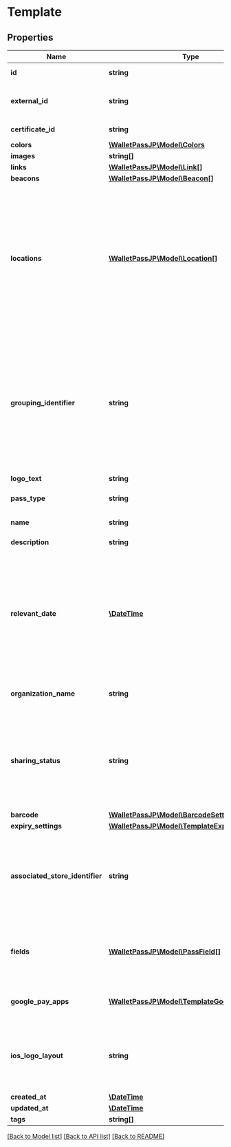 # Template

## Properties
Name | Type | Description | Notes
------------ | ------------- | ------------- | -------------
**id** | **string** | System ID. Read only. | [optional] 
**external_id** | **string** | The custom/external ID you want to use. Cannot be changed after creation. | [optional] 
**certificate_id** | **string** | Certificate used to sign Apple passes. | [optional] 
**colors** | [**\WalletPassJP\Model\Colors**](Colors.md) |  | [optional] 
**images** | **string[]** | Array of Asset IDs | [optional] 
**links** | [**\WalletPassJP\Model\Link[]**](Link.md) |  | [optional] 
**beacons** | [**\WalletPassJP\Model\Beacon[]**](Beacon.md) |  | [optional] 
**locations** | [**\WalletPassJP\Model\Location[]**](Location.md) | An array of valid coordinates. latitude and longitude must contain valid values. relevant_text is the push notification that is shown on lockscreen. You can also specify an altitude and the max_distance which defines the number of meters around the coordinate where the notification will be shown. | [optional] 
**grouping_identifier** | **string** | For event tickets and boarding passes used to group related passes; otherwise not allowed. Identifier. If a grouping identifier is specified, passes with the same type, pass identifier and grouping identifier are displayed in a group. Otherwise, passes are grouped by type and pass identifier. | [optional] 
**logo_text** | **string** |  | [optional] 
**pass_type** | **string** |  | [optional] [default to 'generic']
**name** | **string** | Used to identify a Template | [optional] 
**description** | **string** | Brief description of the template. | [optional] 
**relevant_date** | [**\DateTime**](\DateTime.md) | Recommended for event tickets and boarding passes; otherwise optional. Date and time when the pass becomes relevant. For example, the start time of a movie.  The value must be a complete date with hours and minutes, and may optionally include seconds. | [optional] 
**organization_name** | **string** | This is the name of the company or organisation issuing the pass. | [optional] 
**sharing_status** | **string** | Determines whether a pass supports sharing across users, devices or both. iOS interprets this as a boolean setting: &#x60;oneUserOneDevice&#x60; prohibits sharing; all other values allow sharing. | [optional] [default to 'multipleHolders']
**barcode** | [**\WalletPassJP\Model\BarcodeSettings**](BarcodeSettings.md) |  | [optional] 
**expiry_settings** | [**\WalletPassJP\Model\TemplateExpirySettings**](TemplateExpirySettings.md) |  | [optional] 
**associated_store_identifier** | **string** | iTunes Store item identifier for the associated app.  If the app is not installed, the link opens the App Store and shows the app. If the app is already installed, the link launches the app. | [optional] 
**fields** | [**\WalletPassJP\Model\PassField[]**](PassField.md) | This allows you to configure individual data field that is rendered on the customer UI (data collection page and the pass). | [optional] 
**google_pay_apps** | [**\WalletPassJP\Model\TemplateGooglePayApps[]**](TemplateGooglePayApps.md) | Settings to render an app on the head of a pass. Apps can be Android, iOS or Web | [optional] 
**ios_logo_layout** | **string** | Apple pass logo settings. - &#x60;none&#x60; - will omit logo from a pass - &#x60;separate&#x60; - will use separate Asset &#x60;apple_logo&#x60; - &#x60;unset&#x60; - use default logo Asset | [optional] [default to 'unset']
**created_at** | [**\DateTime**](\DateTime.md) |  | [optional] 
**updated_at** | [**\DateTime**](\DateTime.md) |  | [optional] 
**tags** | **string[]** | List of attached tags | [optional] 

[[Back to Model list]](../../README.md#documentation-for-models) [[Back to API list]](../../README.md#documentation-for-api-endpoints) [[Back to README]](../../README.md)

